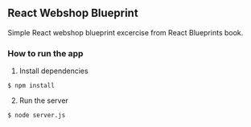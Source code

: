 ## React Webshop Blueprint
Simple React webshop blueprint excercise from React Blueprints book.

### How to run the app

1. Install dependencies
```
$ npm install
```

2. Run the server
```
$ node server.js
```